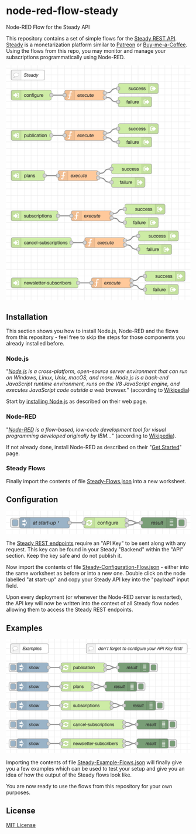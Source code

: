 # node-red-flow-steady #

Node-RED Flow for the Steady API

This repository contains a set of simple flows for the [Steady REST API](https://developers.steadyhq.com/). [Steady](https://steadyhq.com/en) is a monetarization platform similar to [Patreon](https://www.patreon.com) or [Buy-me-a-Coffee](https://www.buymeacoffee.com/). Using the flows from this repo, you may monitor and manage your subscriptions programmatically using Node-RED.

![Steady Flows Screenshot](./Steady-Flows.png)

## Installation ##

This section shows you how to install Node.js, Node-RED and the flows from this repository - feel free to skip the steps for those components you already installed before.

### Node.js ###

"_[Node.js](https://nodejs.org/en) is a cross-platform, open-source server environment that can run on Windows, Linux, Unix, macOS, and more. Node.js is a back-end JavaScript runtime environment, runs on the V8 JavaScript engine, and executes JavaScript code outside a web browser._" (according to [Wikipedia](https://en.wikipedia.org/wiki/Node.js))

Start by [installing Node.js](https://nodejs.org/en) as described on their web page.

### Node-RED ###

"_[Node-RED](https://nodered.org/) is a flow-based, low-code development tool for visual programming developed originally by IBM..._" (according to [Wikipedia](https://en.wikipedia.org/wiki/Node-RED)).

If not already done, install Node-RED as described on their "[Get Started](https://nodered.org/#get-started)" page.

### Steady Flows ###

Finally import the contents of file [Steady-Flows.json](https://raw.githubusercontent.com/rozek/node-red-flow-steady/master/Steady-Flows.json) into a new worksheet.

## Configuration ##

![Steady Configuration Flow Screenshot](./Steady-Configuration-Flow.png)

The [Steady REST endpoints](https://developers.steadyhq.com/#rest) require an "API Key" to be sent along with any request. This key can be found in your Steady "Backend" within the "API" section. Keep the key safe and do not publish it.

Now import the contents of file [Steady-Configuration-Flow.json](https://raw.githubusercontent.com/rozek/node-red-flow-steady/master/Steady-Configuration-Flow.json) - either into the same worksheet as before or into a new one. Double click on the node labelled "at start-up" and copy your Steady API key into the "payload" input field.

Upon every deployment (or whenever the Node-RED server is restarted), the API key will now be written into the context of all Steady flow nodes allowing them to access the Steady REST endpoints.

## Examples ##

![Steady Example Flows Screenshot](./Steady-Example-Flows.png)

Importing the contents of file [Steady-Example-Flows.json](https://raw.githubusercontent.com/rozek/node-red-flow-steady/master/Steady-Example-Flows.json) will finally give you a few examples which can be used to test your setup and give you an idea of how the output of the Steady flows look like.

You are now ready to use the flows from this repository for your own purposes.

## License ##

[MIT License](LICENSE.md)
